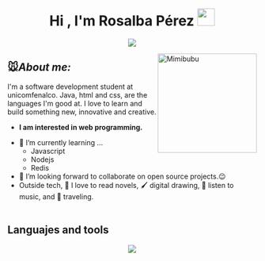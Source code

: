 <h1 align="center">
  Hi , I'm Rosalba Pérez <img src="https://media.giphy.com/media/hvRJCLFzcasrR4ia7z/giphy.gif" width="35">
</h1>


<p align="center">
	<a href="https://github.com/Bouaskaoun">
		<img src="https://readme-typing-svg.herokuapp.com?lines=Software+Development+Student;Web+Developer+In+Process;Always%20learning%20new%20things&center=true&width=380&height=45&color=C78EFF">
	</a>
</p>

<!-- otros colores de lila: B695C0, C8A2C8 -->
<!--  -->
<!--  -->
<!--  -->

<!-- este es del muñequito <img align="right" width=300px alt="Unicorn" src="https://c.tenor.com/GN73MKBawZYAAAAi/busy-cute.gif" />
  --> 
<img align="right" width="200px" alt="Mimibubu" src="https://media.tenor.com/tLQNV1ygf6gAAAAi/mimibubu.gif" />

<!-- ## <img src="https://media.giphy.com/media/ObNTw8Uzwy6KQ/giphy.gif" width="30px">&nbsp;🐭***About me***  -->
## 🐭***About me:***


I'm a software development student at unicomfenalco. Java, html and css, are the languages I'm good at. I love to learn and build something new, innovative and creative.
* **I am interested in web programming.**
- 🌱 I’m currently learning ...
  - Javascript
  - Nodejs
  - Redis
  <!-- - React js -->
- 👯 I’m looking forward to collaborate on open source projects.😉
- Outside tech, 📖 I love to read novels, 🖌️ digital drawing, 🎵 listen to music, and 🌴 traveling. <br> </br>


## Languajes and tools
<p align="center">
  <a href="https://skillicons.dev">
    <img src="https://skillicons.dev/icons?i=js,html,css,vscode,spring,java,mongodb,postman,mysql" />
  </a>
</p>
